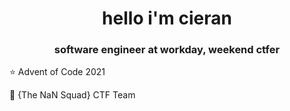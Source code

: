 <h1 align="center">hello i'm cieran</h1>
<h3 align="center">software engineer at workday, weekend ctfer</h3>

<p>⭐️ Advent of Code 2021</p>
<p>🚩 {The NaN Squad} CTF Team</p>
